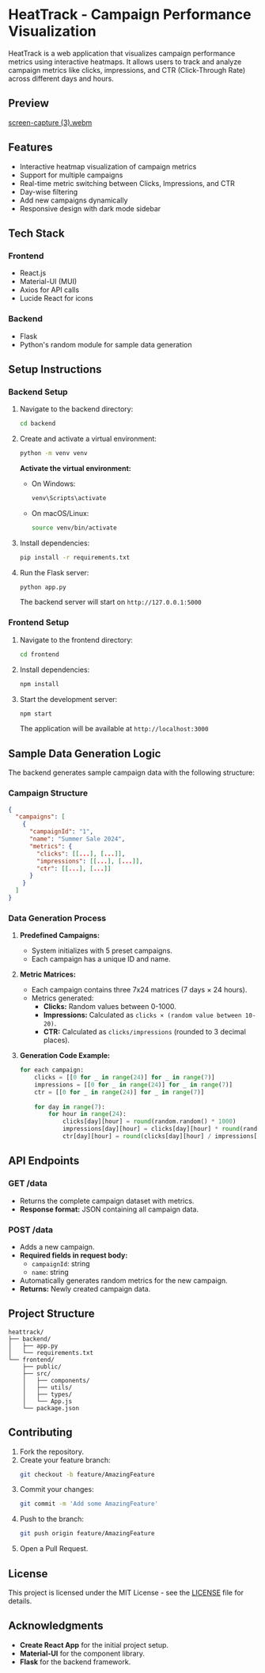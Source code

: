 # HeatTrack - Campaign Performance Visualization

HeatTrack is a web application that visualizes campaign performance metrics using interactive heatmaps. It allows users to track and analyze campaign metrics like clicks, impressions, and CTR (Click-Through Rate) across different days and hours.

## Preview
[screen-capture (3).webm](https://github.com/user-attachments/assets/b165bb5c-2675-49e9-b7a6-7ad6ed2a63d4)


## Features

- Interactive heatmap visualization of campaign metrics
- Support for multiple campaigns
- Real-time metric switching between Clicks, Impressions, and CTR
- Day-wise filtering
- Add new campaigns dynamically
- Responsive design with dark mode sidebar

## Tech Stack

### Frontend
- React.js
- Material-UI (MUI)
- Axios for API calls
- Lucide React for icons

### Backend
- Flask
- Python's random module for sample data generation

## Setup Instructions

### Backend Setup

1. Navigate to the backend directory:
   ```bash
   cd backend
   ```
2. Create and activate a virtual environment:
   ```bash
   python -m venv venv
   ```
   **Activate the virtual environment:**
   - On Windows:
     ```bash
     venv\Scripts\activate
     ```
   - On macOS/Linux:
     ```bash
     source venv/bin/activate
     ```
3. Install dependencies:
   ```bash
   pip install -r requirements.txt
   ```
4. Run the Flask server:
   ```bash
   python app.py
   ```

   The backend server will start on `http://127.0.0.1:5000`

### Frontend Setup

1. Navigate to the frontend directory:
   ```bash
   cd frontend
   ```
2. Install dependencies:
   ```bash
   npm install
   ```
3. Start the development server:
   ```bash
   npm start
   ```

   The application will be available at `http://localhost:3000`

## Sample Data Generation Logic

The backend generates sample campaign data with the following structure:

### Campaign Structure
```json
{
  "campaigns": [
    {
      "campaignId": "1",
      "name": "Summer Sale 2024",
      "metrics": {
        "clicks": [[...], [...]],
        "impressions": [[...], [...]],
        "ctr": [[...], [...]]
      }
    }
  ]
}
```

### Data Generation Process

1. **Predefined Campaigns:**
   - System initializes with 5 preset campaigns.
   - Each campaign has a unique ID and name.

2. **Metric Matrices:**
   - Each campaign contains three 7x24 matrices (7 days × 24 hours).
   - Metrics generated:
     - **Clicks:** Random values between 0-1000.
     - **Impressions:** Calculated as `clicks × (random value between 10-20)`.
     - **CTR:** Calculated as `clicks/impressions` (rounded to 3 decimal places).

3. **Generation Code Example:**
   ```python
   for each campaign:
       clicks = [[0 for _ in range(24)] for _ in range(7)]
       impressions = [[0 for _ in range(24)] for _ in range(7)]
       ctr = [[0 for _ in range(24)] for _ in range(7)]
       
       for day in range(7):
           for hour in range(24):
               clicks[day][hour] = round(random.random() * 1000)
               impressions[day][hour] = clicks[day][hour] * round(random.uniform(10, 20))
               ctr[day][hour] = round(clicks[day][hour] / impressions[day][hour], 3)
   ```

## API Endpoints

### GET /data
- Returns the complete campaign dataset with metrics.
- **Response format:** JSON containing all campaign data.

### POST /data
- Adds a new campaign.
- **Required fields in request body:**
  - `campaignId`: string
  - `name`: string
- Automatically generates random metrics for the new campaign.
- **Returns:** Newly created campaign data.

## Project Structure
```
heattrack/
├── backend/
│   ├── app.py
│   └── requirements.txt
└── frontend/
    ├── public/
    ├── src/
    │   ├── components/
    │   ├── utils/
    │   ├── types/
    │   └── App.js
    └── package.json
```

## Contributing

1. Fork the repository.
2. Create your feature branch:
   ```bash
   git checkout -b feature/AmazingFeature
   ```
3. Commit your changes:
   ```bash
   git commit -m 'Add some AmazingFeature'
   ```
4. Push to the branch:
   ```bash
   git push origin feature/AmazingFeature
   ```
5. Open a Pull Request.

## License

This project is licensed under the MIT License - see the [LICENSE](LICENSE) file for details.

## Acknowledgments

- **Create React App** for the initial project setup.
- **Material-UI** for the component library.
- **Flask** for the backend framework.

